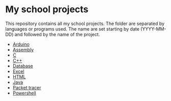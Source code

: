 # My school projects
This repository contains all my school projects.
The folder are separated by languages or programs used.
The name are set starting by date (YYYY-MM-DD) and followed by the name of the project.
* [Arduino](Arduino)
* [Assembly](Assembly)
* [C](C)
* [C++](C++)
* [Database](Database)
* [Excel](Xls)
* [HTML](Html)
* [Java](Java)
* [Packet tracer](Packet%20tracer)
* [Powershell](Powershell)